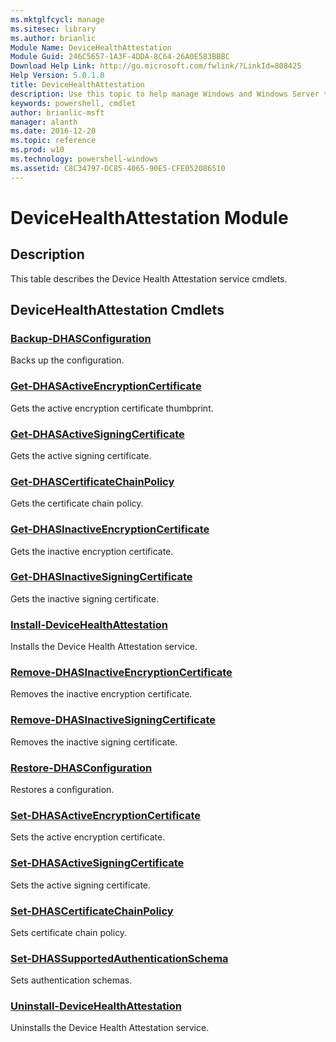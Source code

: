 ```yaml
---
ms.mktglfcycl: manage
ms.sitesec: library
ms.author: brianlic
Module Name: DeviceHealthAttestation
Module Guid: 246C5657-1A3F-4DDA-8C64-26A0E583BBBC
Download Help Link: http://go.microsoft.com/fwlink/?LinkId=808425
Help Version: 5.0.1.0
title: DeviceHealthAttestation
description: Use this topic to help manage Windows and Windows Server technologies with Windows PowerShell.
keywords: powershell, cmdlet
author: brianlic-msft
manager: alanth
ms.date: 2016-12-20
ms.topic: reference
ms.prod: w10
ms.technology: powershell-windows
ms.assetid: C8C34797-DC85-4065-90E5-CFE052086510
---
```


# DeviceHealthAttestation Module
## Description
This table describes the Device Health Attestation service cmdlets.

## DeviceHealthAttestation Cmdlets
### [Backup-DHASConfiguration](./Backup-DHASConfiguration.md)
Backs up the configuration.

### [Get-DHASActiveEncryptionCertificate](./Get-DHASActiveEncryptionCertificate.md)
Gets the active encryption certificate thumbprint.

### [Get-DHASActiveSigningCertificate](./Get-DHASActiveSigningCertificate.md)
Gets the active signing certificate.

### [Get-DHASCertificateChainPolicy](./Get-DHASCertificateChainPolicy.md)
Gets the certificate chain policy.

### [Get-DHASInactiveEncryptionCertificate](./Get-DHASInactiveEncryptionCertificate.md)
Gets the inactive encryption certificate.

### [Get-DHASInactiveSigningCertificate](./Get-DHASInactiveSigningCertificate.md)
Gets the inactive signing certificate.

### [Install-DeviceHealthAttestation](./Install-DeviceHealthAttestation.md)
Installs the Device Health Attestation service.

### [Remove-DHASInactiveEncryptionCertificate](./Remove-DHASInactiveEncryptionCertificate.md)
Removes the inactive encryption certificate.

### [Remove-DHASInactiveSigningCertificate](./Remove-DHASInactiveSigningCertificate.md)
Removes the inactive signing certificate.

### [Restore-DHASConfiguration](./Restore-DHASConfiguration.md)
Restores a configuration.

### [Set-DHASActiveEncryptionCertificate](./Set-DHASActiveEncryptionCertificate.md)
Sets the active encryption certificate.

### [Set-DHASActiveSigningCertificate](./Set-DHASActiveSigningCertificate.md)
Sets the active signing certificate.

### [Set-DHASCertificateChainPolicy](./Set-DHASCertificateChainPolicy.md)
Sets certificate chain policy.

### [Set-DHASSupportedAuthenticationSchema](./Set-DHASSupportedAuthenticationSchema.md)
Sets authentication schemas.

### [Uninstall-DeviceHealthAttestation](./Uninstall-DeviceHealthAttestation.md)
Uninstalls the Device Health Attestation service.

